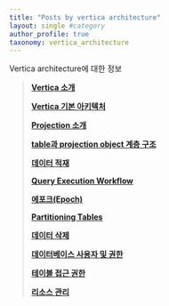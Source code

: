 ```yaml
---
title: "Posts by vertica architecture"
layout: single #category
author_profile: true
taxonomy: vertica_architecture
---
```

Vertica architecture에 대한 정보


> **[Vertica 소개](/vertica_architecture/Vertica_architecture_1000/)**  
> 
> **[Vertica 기본 아키텍처](/vertica_architecture/Vertica_architecture_1010/)**  
> 
> **[Projection 소개](/vertica_architecture/Vertica_architecture_1020/)**  
> 
> **[table과 projection object 계층 구조](/vertica_architecture/Vertica_architecture_1030/)**  
> 
> **[데이터 적재](/vertica_architecture/Vertica_architecture_1040/)**  
> 
> **[Query Execution Workflow](/vertica_architecture/Vertica_architecture_1050/)**  
> 
> **[에포크(Epoch)](/vertica_architecture/Vertica_architecture_1060/)**  
> 
> **[Partitioning Tables](/vertica_architecture/Vertica_architecture_1070/)**  
> 
> **[데이터 삭제](/vertica_architecture/Vertica_architecture_1080/)**  
> 
> **[데이터베이스 사용자 및 권한](/vertica_architecture/Vertica_architecture_1090/)**  
> 
> **[테이블 접근 권한](/vertica_architecture/Vertica_architecture_1100/)**  
> 
> **[리소스 관리](/vertica_architecture/Vertica_architecture_1110/)**  
> 






